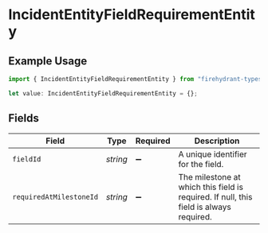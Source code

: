 # IncidentEntityFieldRequirementEntity

## Example Usage

```typescript
import { IncidentEntityFieldRequirementEntity } from "firehydrant-typescript-sdk/models/components";

let value: IncidentEntityFieldRequirementEntity = {};
```

## Fields

| Field                                                                                  | Type                                                                                   | Required                                                                               | Description                                                                            |
| -------------------------------------------------------------------------------------- | -------------------------------------------------------------------------------------- | -------------------------------------------------------------------------------------- | -------------------------------------------------------------------------------------- |
| `fieldId`                                                                              | *string*                                                                               | :heavy_minus_sign:                                                                     | A unique identifier for the field.                                                     |
| `requiredAtMilestoneId`                                                                | *string*                                                                               | :heavy_minus_sign:                                                                     | The milestone at which this field is required. If null, this field is always required. |